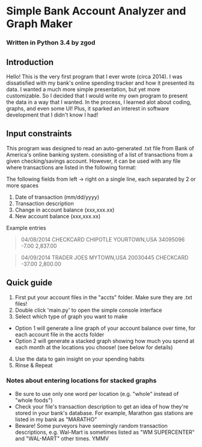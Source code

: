 # Simple Bank Account Analyzer and Graph Maker
### Written in Python 3.4 by zgod

## Introduction

Hello! This is the very first program that I ever wrote (circa 2014).  I was dissatisfied with my bank's online spending tracker and how it presented its data. I wanted a much more simple presentation, but yet more customizable.  So I decided that I would write my own program to present the data in a way that I wanted.  In the process, I learned alot about coding, graphs, and even some UI! Plus, it sparked an interest in software development that I didn't know I had!

## Input constraints

This program was designed to read an auto-generated .txt file from Bank of America's online banking system. consisting of a list of transactions from a given checking/savings account. However, it can be used with any file where transactions are listed in the following format:

The following fields from left -> right on a single line, each separated by 2 or more spaces

1. Date of transaction (mm/dd/yyyy)
2. Transaction description
3. Change in account balance (xxx,xxx.xx)
4. New account balance (xxx,xxx.xx)

Example entries

>04/08/2014     CHECKCARD CHIPOTLE YOURTOWN,USA 34095096              -7.00     2,837.00

>04/09/2014     TRADER JOES MYTOWN,USA 20030445 CHECKCARD            -37.00     2,800.00

## Quick guide

1. First put your account files in the "accts" folder. Make sure they are .txt files!
2. Double click 'main.py' to open the simple console interface
3. Select which type of graph you want to make
  * Option 1 will generate a line graph of your account balance over time, for each account file in the accts folder
  * Option 2 will generate a stacked graph showing how much you spend at each month at the locations you choose! (see below for details)
4. Use the data to gain insight on your spending habits
5. Rinse & Repeat

### Notes about entering locations for stacked graphs

* Be sure to use only one word per location (e.g. "whole" instead of "whole foods")
* Check your file's transaction description to get an idea of how they're stored in your bank's database. For example, Marathon gas stations are listed in my bank as "MARATHO"
* Beware! Some purveyors have seemingly random transaction descriptions, e.g. Wal-Mart is sometimes listed as "WM SUPERCENTER" and "WAL-MART" other times. YMMV
